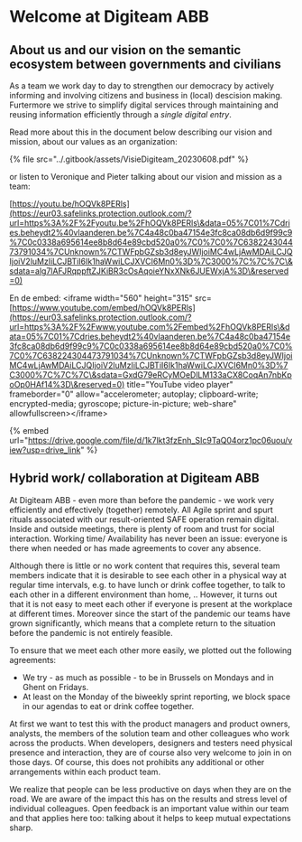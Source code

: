 # Welcome at Digiteam ABB

## About us and our vision on the semantic ecosystem between governments and civilians

As a team we work day to day to strengthen our democracy by actively informing and involving citizens and business in (local) descision making. Furtermore we strive to simplify digital services through maintaining and reusing information efficiently through a _single digital entry_.&#x20;

Read more about this in the document below describing our vision and mission, about our values as an organization:

{% file src="../.gitbook/assets/VisieDigiteam_20230608.pdf" %}

or listen to Veronique and Pieter talking about our vision and mission as a team:

[https://youtu.be/hOQVk8PERls](https://eur03.safelinks.protection.outlook.com/?url=https%3A%2F%2Fyoutu.be%2FhOQVk8PERls\&data=05%7C01%7Cdries.beheydt2%40vlaanderen.be%7C4a48c0ba47154e3fc8ca08db6d9f99c9%7C0c0338a695614ee8b8d64e89cbd520a0%7C0%7C0%7C638224304473791034%7CUnknown%7CTWFpbGZsb3d8eyJWIjoiMC4wLjAwMDAiLCJQIjoiV2luMzIiLCJBTiI6Ik1haWwiLCJXVCI6Mn0%3D%7C3000%7C%7C%7C\&sdata=alg7lAFJRqppftZJKiBR3cOsAqoieYNxXNk6JUEWxjA%3D\&reserved=0)

En de embed: \<iframe width="560" height="315" src=[https://www.youtube.com/embed/hOQVk8PERls](https://eur03.safelinks.protection.outlook.com/?url=https%3A%2F%2Fwww.youtube.com%2Fembed%2FhOQVk8PERls\&data=05%7C01%7Cdries.beheydt2%40vlaanderen.be%7C4a48c0ba47154e3fc8ca08db6d9f99c9%7C0c0338a695614ee8b8d64e89cbd520a0%7C0%7C0%7C638224304473791034%7CUnknown%7CTWFpbGZsb3d8eyJWIjoiMC4wLjAwMDAiLCJQIjoiV2luMzIiLCJBTiI6Ik1haWwiLCJXVCI6Mn0%3D%7C3000%7C%7C%7C\&sdata=GxdG79eRCyMOeDlLM133aCX8CoqAn7nbKpoOp0HAf14%3D\&reserved=0) title="YouTube video player" frameborder="0" allow="accelerometer; autoplay; clipboard-write; encrypted-media; gyroscope; picture-in-picture; web-share" allowfullscreen>\</iframe>

{% embed url="https://drive.google.com/file/d/1k7lkt3fzEnh_SIc9TaQ04orz1pc06uou/view?usp=drive_link" %}

## Hybrid work/ collaboration at Digiteam ABB

At Digiteam ABB - even more than before the pandemic - we work very efficiently and effectively (together) remotely. All Agile sprint and spurt rituals associated with our result-oriented SAFE operation remain digital. Inside and outside meetings, there is plenty of room and trust for social interaction. Working time/ Availability has never been an issue: everyone is there when needed or has made agreements to cover any absence.

Although there is little or no work content that requires this, several team members indicate that it is desirable to see each other in a physical way at regular time intervals, e.g. to have lunch or drink coffee together, to talk to each other in a different environment than home, .. However, it turns out that it is not easy to meet each other if everyone is present at the workplace at different times. Moreover since the start of the pandemic our teams have grown significantly, which means that a complete return to the situation before the pandemic is not entirely feasible.

To ensure that we meet each other more easily, we plotted out the following agreements:

* We try - as much as possible -  to be in Brussels on Mondays and in Ghent on Fridays.
* At least on the Monday of the biweekly sprint reporting, we block space in our agendas to eat or drink coffee together.

At first we want to test this with the product managers and product owners, analysts, the members of the solution team and other colleagues who work across the products. When developers, designers and testers need physical presence and interaction, they are of course also very welcome to join in on those days. Of course, this does not prohibits any additional or other arrangements within each product team.

We realize that people can be less productive on days when they are on the road. We are aware of the impact this has on the results and stress level of individual colleagues. Open feedback is an important value within our team and that applies here too: talking about it helps to keep mutual expectations sharp.
